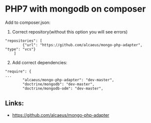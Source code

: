 # PHP7 with mongodb on composer

Add to composer.json:
1. Correct repository(without this option you will see errors)
````
"repositories": [
        {"url": "https://github.com/alcaeus/mongo-php-adapter", "type": "vcs"}
    ]
````

2. Add correct dependencies:
````
"require": {
...
        "alcaeus/mongo-php-adapter": "dev-master",
        "doctrine/mongodb": "dev-master",
        "doctrine/mongodb-odm": "dev-master",
````

## Links:
* https://github.com/alcaeus/mongo-php-adapter